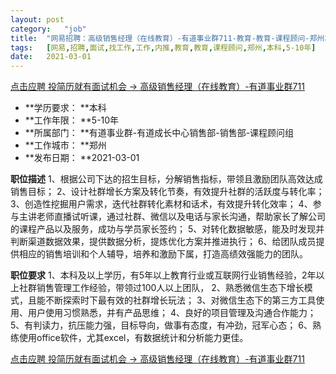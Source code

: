 ```yaml
---
layout:	post
category:	"job"
title:	"网易招聘：高级销售经理（在线教育）-有道事业群711-教育-教育-课程顾问-郑州本科5-10年"
tags:	[网易,招聘,面试,找工作,工作,内推,教育,教育,课程顾问,郑州,本科,5-10年]
date:	2021-03-01
---
```


[点击应聘 投简历就有面试机会 -> 高级销售经理（在线教育）-有道事业群711](http://mobile.bole.netease.com/bole/boleDetail?id=25349&employeeId=346f03c3cda5f04c&key=all)



- **学历要求： **本科
- **工作年限： **5-10年
- **所属部门： **有道事业群-有道成长中心销售部-销售部-课程顾问组
- **工作城市： **郑州
- **发布日期： **2021-03-01



**职位描述**
1、根据公司下达的招生目标，分解销售指标，带领且激励团队高效达成销售目标；
2、设计社群增长方案及转化节奏，有效提升社群的活跃度与转化率；
3、创造性挖掘用户需求，迭代社群转化素材和话术，有效提升转化效率；
4、参与主讲老师直播试听课，通过社群、微信以及电话与家长沟通，帮助家长了解公司的课程产品以及服务，成功与学员家长签约；
5、对转化数据敏感，能及时发现并判断渠道数据效果，提供数据分析，提炼优化方案并推进执行；
6、给团队成员提供相应的销售培训和个人辅导，培养和激励下属，打造高绩效强能力的团队。



**职位要求**
1、本科及以上学历，有5年以上教育行业或互联网行业销售经验，2年以上社群销售管理工作经验，带领过100人以上团队，
2、熟悉微信生态下增长模式，且能不断探索时下最有效的社群增长玩法；
3、对微信生态下的第三方工具使用、用户使用习惯熟悉，并有产品思维；
4、良好的项目管理及沟通合作能力；
5、有判读力，抗压能力强，目标导向，做事有态度，有冲劲，冠军心态；
6、熟练使用office软件，尤其excel，有数据统计和分析能力更佳。



[点击应聘 投简历就有面试机会 -> 高级销售经理（在线教育）-有道事业群711](http://mobile.bole.netease.com/bole/boleDetail?id=25349&employeeId=346f03c3cda5f04c&key=all)